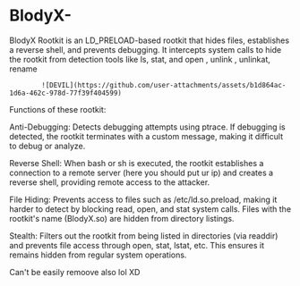 # BlodyX-
BlodyX Rootkit is an LD_PRELOAD-based rootkit that hides files, establishes a reverse shell, and prevents debugging. It intercepts system calls to hide the rootkit from detection tools like ls, stat, and open , unlink , unlinkat, rename



            ![DEVIL](https://github.com/user-attachments/assets/b1d864ac-1d6a-462c-978d-77f39f404599)
               

Functions of these rootkit:

Anti-Debugging: Detects debugging attempts using ptrace. If debugging is detected, the rootkit terminates with a custom message, making it difficult to debug or analyze.

Reverse Shell: When bash or sh is executed, the rootkit establishes a connection to a remote server (here you should put ur ip) and creates a reverse shell, providing remote access to the attacker.

File Hiding: Prevents access to files such as /etc/ld.so.preload, making it harder to detect by blocking read, open, and stat system calls. Files with the rootkit's name (BlodyX.so) are hidden from directory listings.

Stealth: Filters out the rootkit from being listed in directories (via readdir) and prevents file access through open, stat, lstat, etc. This ensures it remains hidden from regular system operations.

Can't be easily remoove also lol XD
